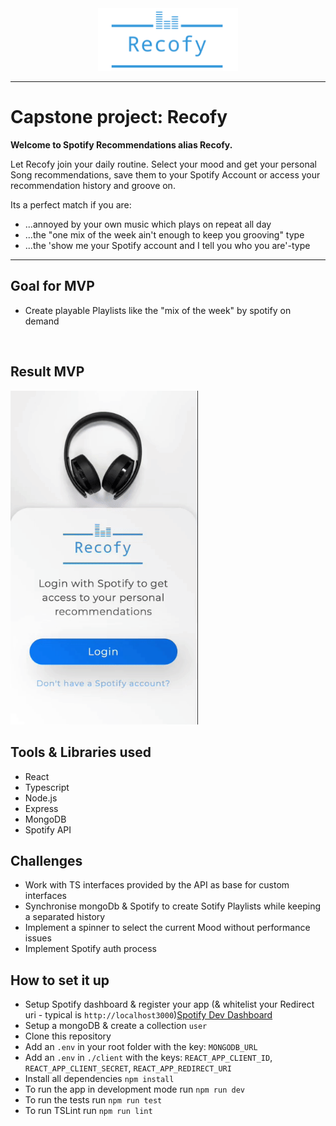 <div align="center">
  <img src="./client/src/assets/images/logo_transparent_cutted.png"
     height="100px"/>
</div>

---
# Capstone project: Recofy

**Welcome to Spotify Recommendations alias Recofy.**

Let Recofy join your daily routine. Select your mood and get your personal Song recommendations, save them to your Spotify Account or access your recommendation history and groove on.

Its a perfect match if you are:

- ...annoyed by your own music which plays on repeat all day
- ...the "one mix of the week ain't enough to keep you grooving" type
- ...the 'show me your Spotify account and I tell you who you are'-type

---

## Goal for MVP

- Create playable Playlists like the "mix of the week" by spotify on demand

<br>

## Result MVP

<img src="./showcase/userFlow.gif" width="300" />

## Tools & Libraries used

- React
- Typescript
- Node.js
- Express
- MongoDB
- Spotify API

## Challenges

- Work with TS interfaces provided by the API as base for custom interfaces
- Synchronise mongoDb & Spotify to create Sotify Playlists while keeping a separated history
- Implement a spinner to select the current Mood without performance issues
- Implement Spotify auth process

## How to set it up

- Setup Spotify dashboard & register your app (& whitelist your Redirect uri - typical is `http://localhost3000`)[Spotify Dev Dashboard](https://developer.spotify.com/dashboard)
- Setup a mongoDB & create a collection `user`
- Clone this repository
- Add an `.env` in your root folder with the key: `MONGODB_URL`
- Add an `.env` in `./client` with the keys: `REACT_APP_CLIENT_ID`, `REACT_APP_CLIENT_SECRET`, `REACT_APP_REDIRECT_URI`
- Install all dependencies `npm install`
- To run the app in development mode run `npm run dev`
- To run the tests run `npm run test`
- To run TSLint run `npm run lint`
